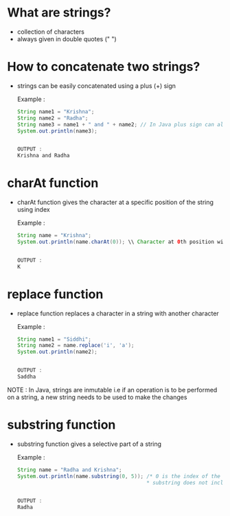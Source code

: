 # What are strings? 
- collection of characters
- always given in double quotes (" ")

# How to concatenate two strings? 
- strings can be easily concatenated using a plus (+) sign

  Example : 
  ``` java
  String name1 = "Krishna";
  String name2 = "Radha";
  String name3 = name1 + " and " + name2; // In Java plus sign can also add strings
  System.out.println(name3);


  OUTPUT :
  Krishna and Radha

# charAt function
- charAt function gives the character at a specific position of the string using index

  Example :
  ``` java
  String name = "Krishna";
  System.out.println(name.charAt(0)); \\ Character at 0th position will be printed


  OUTPUT :
  K

# replace function
- replace function replaces a character in a string with another character

  Example :
  ``` java
  String name1 = "Siddhi";
  String name2 = name.replace('i', 'a');
  System.out.println(name2);


  OUTPUT :
  Saddha

NOTE : In Java, strings are inmutable i.e if an operation is to be performed on a string, a new string needs to be used to make the changes

# substring function
- substring function gives a selective part of a string

  Example :
  ``` java
  String name = "Radha and Krishna";
  System.out.println(name.substring(0, 5)); /* 0 is the index of the starting letter
                                            * substring does not include the index of the ending letter so an index after is given */


  OUTPUT :
  Radha

